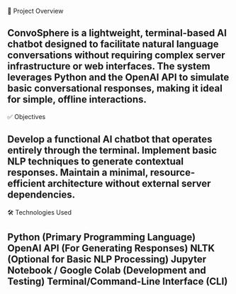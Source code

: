 📜 Project Overview

ConvoSphere is a lightweight, terminal-based AI chatbot designed to facilitate natural language conversations without requiring complex server infrastructure or web interfaces. The system leverages Python and the OpenAI API to simulate basic conversational responses, making it ideal for simple, offline interactions.
-----------------------------------------------------------------------------------------------------------------------------------------------------------------------------------------------------------------------

✅ Objectives

Develop a functional AI chatbot that operates entirely through the terminal.
Implement basic NLP techniques to generate contextual responses.
Maintain a minimal, resource-efficient architecture without external server dependencies.
-----------------------------------------------------------------------------------------------------------------------------------------------------------------------------------------------------------------------

🛠️ Technologies Used

Python (Primary Programming Language)
OpenAI API (For Generating Responses)
NLTK (Optional for Basic NLP Processing)
Jupyter Notebook / Google Colab (Development and Testing)
Terminal/Command-Line Interface (CLI)
---------------------------------------------------------------------------------------------------------------------------------------------------------------------------------------------------------------------
